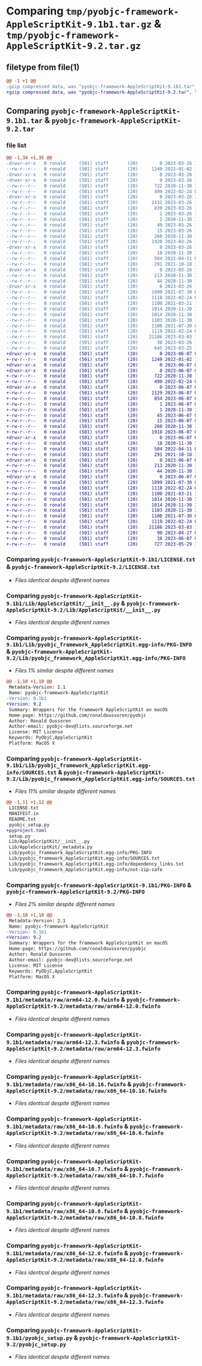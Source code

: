 # Comparing `tmp/pyobjc-framework-AppleScriptKit-9.1b1.tar.gz` & `tmp/pyobjc-framework-AppleScriptKit-9.2.tar.gz`

## filetype from file(1)

```diff
@@ -1 +1 @@
-gzip compressed data, was "pyobjc-framework-AppleScriptKit-9.1b1.tar", last modified: Sun Mar 26 11:14:15 2023, max compression
+gzip compressed data, was "pyobjc-framework-AppleScriptKit-9.2.tar", last modified: Wed Jun  7 00:05:56 2023, max compression
```

## Comparing `pyobjc-framework-AppleScriptKit-9.1b1.tar` & `pyobjc-framework-AppleScriptKit-9.2.tar`

### file list

```diff
@@ -1,34 +1,35 @@
-drwxr-xr-x   0 ronald     (501) staff       (20)        0 2023-03-26 11:14:15.748393 pyobjc-framework-AppleScriptKit-9.1b1/
--rw-r--r--   0 ronald     (501) staff       (20)     1249 2022-01-02 11:20:34.000000 pyobjc-framework-AppleScriptKit-9.1b1/LICENSE.txt
-drwxr-xr-x   0 ronald     (501) staff       (20)        0 2023-03-26 11:14:15.725206 pyobjc-framework-AppleScriptKit-9.1b1/Lib/
-drwxr-xr-x   0 ronald     (501) staff       (20)        0 2023-03-26 11:14:15.737736 pyobjc-framework-AppleScriptKit-9.1b1/Lib/AppleScriptKit/
--rw-r--r--   0 ronald     (501) staff       (20)      722 2020-11-30 18:45:14.000000 pyobjc-framework-AppleScriptKit-9.1b1/Lib/AppleScriptKit/__init__.py
--rw-r--r--   0 ronald     (501) staff       (20)      499 2022-02-24 08:47:16.000000 pyobjc-framework-AppleScriptKit-9.1b1/Lib/AppleScriptKit/_metadata.py
-drwxr-xr-x   0 ronald     (501) staff       (20)        0 2023-03-26 11:14:15.740808 pyobjc-framework-AppleScriptKit-9.1b1/Lib/pyobjc_framework_AppleScriptKit.egg-info/
--rw-r--r--   0 ronald     (501) staff       (20)     2131 2023-03-26 11:14:15.000000 pyobjc-framework-AppleScriptKit-9.1b1/Lib/pyobjc_framework_AppleScriptKit.egg-info/PKG-INFO
--rw-r--r--   0 ronald     (501) staff       (20)      839 2023-03-26 11:14:15.000000 pyobjc-framework-AppleScriptKit-9.1b1/Lib/pyobjc_framework_AppleScriptKit.egg-info/SOURCES.txt
--rw-r--r--   0 ronald     (501) staff       (20)        1 2023-03-26 11:14:15.000000 pyobjc-framework-AppleScriptKit-9.1b1/Lib/pyobjc_framework_AppleScriptKit.egg-info/dependency_links.txt
--rw-r--r--   0 ronald     (501) staff       (20)        1 2020-11-30 18:48:18.000000 pyobjc-framework-AppleScriptKit-9.1b1/Lib/pyobjc_framework_AppleScriptKit.egg-info/not-zip-safe
--rw-r--r--   0 ronald     (501) staff       (20)       49 2023-03-26 11:14:15.000000 pyobjc-framework-AppleScriptKit-9.1b1/Lib/pyobjc_framework_AppleScriptKit.egg-info/requires.txt
--rw-r--r--   0 ronald     (501) staff       (20)       15 2023-03-26 11:14:15.000000 pyobjc-framework-AppleScriptKit-9.1b1/Lib/pyobjc_framework_AppleScriptKit.egg-info/top_level.txt
--rw-r--r--   0 ronald     (501) staff       (20)      260 2020-11-30 18:45:14.000000 pyobjc-framework-AppleScriptKit-9.1b1/MANIFEST.in
--rw-r--r--   0 ronald     (501) staff       (20)     1920 2023-03-26 11:14:15.748057 pyobjc-framework-AppleScriptKit-9.1b1/PKG-INFO
-drwxr-xr-x   0 ronald     (501) staff       (20)        0 2023-03-26 11:14:15.741774 pyobjc-framework-AppleScriptKit-9.1b1/PyObjCTest/
--rw-r--r--   0 ronald     (501) staff       (20)       18 2020-11-30 18:45:14.000000 pyobjc-framework-AppleScriptKit-9.1b1/PyObjCTest/__init__.py
--rw-r--r--   0 ronald     (501) staff       (20)      504 2022-04-11 08:03:15.000000 pyobjc-framework-AppleScriptKit-9.1b1/PyObjCTest/test_applescriptkit.py
--rw-r--r--   0 ronald     (501) staff       (20)      291 2021-10-18 19:38:40.000000 pyobjc-framework-AppleScriptKit-9.1b1/README.txt
-drwxr-xr-x   0 ronald     (501) staff       (20)        0 2023-03-26 11:14:15.743012 pyobjc-framework-AppleScriptKit-9.1b1/metadata/
--rw-r--r--   0 ronald     (501) staff       (20)      213 2020-11-30 18:45:14.000000 pyobjc-framework-AppleScriptKit-9.1b1/metadata/AppleScriptKit.fwinfo
--rw-r--r--   0 ronald     (501) staff       (20)       44 2020-11-30 18:45:14.000000 pyobjc-framework-AppleScriptKit-9.1b1/metadata/metadata.ini
-drwxr-xr-x   0 ronald     (501) staff       (20)        0 2023-03-26 11:14:15.747406 pyobjc-framework-AppleScriptKit-9.1b1/metadata/raw/
--rw-r--r--   0 ronald     (501) staff       (20)     1099 2021-07-30 09:00:37.000000 pyobjc-framework-AppleScriptKit-9.1b1/metadata/raw/arm64-12.0.fwinfo
--rw-r--r--   0 ronald     (501) staff       (20)     1118 2022-02-24 08:47:16.000000 pyobjc-framework-AppleScriptKit-9.1b1/metadata/raw/arm64-12.3.fwinfo
--rw-r--r--   0 ronald     (501) staff       (20)     1100 2021-03-21 10:08:22.000000 pyobjc-framework-AppleScriptKit-9.1b1/metadata/raw/x86_64-10.16.fwinfo
--rw-r--r--   0 ronald     (501) staff       (20)     1014 2020-11-30 18:45:14.000000 pyobjc-framework-AppleScriptKit-9.1b1/metadata/raw/x86_64-10.6.fwinfo
--rw-r--r--   0 ronald     (501) staff       (20)     1014 2020-11-30 18:45:14.000000 pyobjc-framework-AppleScriptKit-9.1b1/metadata/raw/x86_64-10.7.fwinfo
--rw-r--r--   0 ronald     (501) staff       (20)     1103 2020-11-30 18:45:14.000000 pyobjc-framework-AppleScriptKit-9.1b1/metadata/raw/x86_64-10.8.fwinfo
--rw-r--r--   0 ronald     (501) staff       (20)     1100 2021-07-30 09:00:37.000000 pyobjc-framework-AppleScriptKit-9.1b1/metadata/raw/x86_64-12.0.fwinfo
--rw-r--r--   0 ronald     (501) staff       (20)     1119 2022-02-24 08:47:16.000000 pyobjc-framework-AppleScriptKit-9.1b1/metadata/raw/x86_64-12.3.fwinfo
--rw-r--r--   0 ronald     (501) staff       (20)    21186 2023-03-03 17:21:59.000000 pyobjc-framework-AppleScriptKit-9.1b1/pyobjc_setup.py
--rw-r--r--   0 ronald     (501) staff       (20)       38 2023-03-26 11:14:15.748500 pyobjc-framework-AppleScriptKit-9.1b1/setup.cfg
--rw-r--r--   0 ronald     (501) staff       (20)      645 2023-03-25 14:20:30.000000 pyobjc-framework-AppleScriptKit-9.1b1/setup.py
+drwxr-xr-x   0 ronald     (501) staff       (20)        0 2023-06-07 00:05:56.414627 pyobjc-framework-AppleScriptKit-9.2/
+-rw-r--r--   0 ronald     (501) staff       (20)     1249 2022-01-02 11:20:34.000000 pyobjc-framework-AppleScriptKit-9.2/LICENSE.txt
+drwxr-xr-x   0 ronald     (501) staff       (20)        0 2023-06-07 00:05:56.380595 pyobjc-framework-AppleScriptKit-9.2/Lib/
+drwxr-xr-x   0 ronald     (501) staff       (20)        0 2023-06-07 00:05:56.386685 pyobjc-framework-AppleScriptKit-9.2/Lib/AppleScriptKit/
+-rw-r--r--   0 ronald     (501) staff       (20)      722 2020-11-30 18:45:14.000000 pyobjc-framework-AppleScriptKit-9.2/Lib/AppleScriptKit/__init__.py
+-rw-r--r--   0 ronald     (501) staff       (20)      499 2022-02-24 08:47:16.000000 pyobjc-framework-AppleScriptKit-9.2/Lib/AppleScriptKit/_metadata.py
+drwxr-xr-x   0 ronald     (501) staff       (20)        0 2023-06-07 00:05:56.389859 pyobjc-framework-AppleScriptKit-9.2/Lib/pyobjc_framework_AppleScriptKit.egg-info/
+-rw-r--r--   0 ronald     (501) staff       (20)     2129 2023-06-07 00:05:56.000000 pyobjc-framework-AppleScriptKit-9.2/Lib/pyobjc_framework_AppleScriptKit.egg-info/PKG-INFO
+-rw-r--r--   0 ronald     (501) staff       (20)      854 2023-06-07 00:05:56.000000 pyobjc-framework-AppleScriptKit-9.2/Lib/pyobjc_framework_AppleScriptKit.egg-info/SOURCES.txt
+-rw-r--r--   0 ronald     (501) staff       (20)        1 2023-06-07 00:05:56.000000 pyobjc-framework-AppleScriptKit-9.2/Lib/pyobjc_framework_AppleScriptKit.egg-info/dependency_links.txt
+-rw-r--r--   0 ronald     (501) staff       (20)        1 2020-11-30 18:48:18.000000 pyobjc-framework-AppleScriptKit-9.2/Lib/pyobjc_framework_AppleScriptKit.egg-info/not-zip-safe
+-rw-r--r--   0 ronald     (501) staff       (20)       45 2023-06-07 00:05:56.000000 pyobjc-framework-AppleScriptKit-9.2/Lib/pyobjc_framework_AppleScriptKit.egg-info/requires.txt
+-rw-r--r--   0 ronald     (501) staff       (20)       15 2023-06-07 00:05:56.000000 pyobjc-framework-AppleScriptKit-9.2/Lib/pyobjc_framework_AppleScriptKit.egg-info/top_level.txt
+-rw-r--r--   0 ronald     (501) staff       (20)      260 2020-11-30 18:45:14.000000 pyobjc-framework-AppleScriptKit-9.2/MANIFEST.in
+-rw-r--r--   0 ronald     (501) staff       (20)     1918 2023-06-07 00:05:56.412506 pyobjc-framework-AppleScriptKit-9.2/PKG-INFO
+drwxr-xr-x   0 ronald     (501) staff       (20)        0 2023-06-07 00:05:56.390893 pyobjc-framework-AppleScriptKit-9.2/PyObjCTest/
+-rw-r--r--   0 ronald     (501) staff       (20)       18 2020-11-30 18:45:14.000000 pyobjc-framework-AppleScriptKit-9.2/PyObjCTest/__init__.py
+-rw-r--r--   0 ronald     (501) staff       (20)      504 2022-04-11 08:03:15.000000 pyobjc-framework-AppleScriptKit-9.2/PyObjCTest/test_applescriptkit.py
+-rw-r--r--   0 ronald     (501) staff       (20)      291 2021-10-18 19:38:40.000000 pyobjc-framework-AppleScriptKit-9.2/README.txt
+drwxr-xr-x   0 ronald     (501) staff       (20)        0 2023-06-07 00:05:56.392346 pyobjc-framework-AppleScriptKit-9.2/metadata/
+-rw-r--r--   0 ronald     (501) staff       (20)      213 2020-11-30 18:45:14.000000 pyobjc-framework-AppleScriptKit-9.2/metadata/AppleScriptKit.fwinfo
+-rw-r--r--   0 ronald     (501) staff       (20)       44 2020-11-30 18:45:14.000000 pyobjc-framework-AppleScriptKit-9.2/metadata/metadata.ini
+drwxr-xr-x   0 ronald     (501) staff       (20)        0 2023-06-07 00:05:56.409807 pyobjc-framework-AppleScriptKit-9.2/metadata/raw/
+-rw-r--r--   0 ronald     (501) staff       (20)     1099 2021-07-30 09:00:37.000000 pyobjc-framework-AppleScriptKit-9.2/metadata/raw/arm64-12.0.fwinfo
+-rw-r--r--   0 ronald     (501) staff       (20)     1118 2022-02-24 08:47:16.000000 pyobjc-framework-AppleScriptKit-9.2/metadata/raw/arm64-12.3.fwinfo
+-rw-r--r--   0 ronald     (501) staff       (20)     1100 2021-03-21 10:08:22.000000 pyobjc-framework-AppleScriptKit-9.2/metadata/raw/x86_64-10.16.fwinfo
+-rw-r--r--   0 ronald     (501) staff       (20)     1014 2020-11-30 18:45:14.000000 pyobjc-framework-AppleScriptKit-9.2/metadata/raw/x86_64-10.6.fwinfo
+-rw-r--r--   0 ronald     (501) staff       (20)     1014 2020-11-30 18:45:14.000000 pyobjc-framework-AppleScriptKit-9.2/metadata/raw/x86_64-10.7.fwinfo
+-rw-r--r--   0 ronald     (501) staff       (20)     1103 2020-11-30 18:45:14.000000 pyobjc-framework-AppleScriptKit-9.2/metadata/raw/x86_64-10.8.fwinfo
+-rw-r--r--   0 ronald     (501) staff       (20)     1100 2021-07-30 09:00:37.000000 pyobjc-framework-AppleScriptKit-9.2/metadata/raw/x86_64-12.0.fwinfo
+-rw-r--r--   0 ronald     (501) staff       (20)     1119 2022-02-24 08:47:16.000000 pyobjc-framework-AppleScriptKit-9.2/metadata/raw/x86_64-12.3.fwinfo
+-rw-r--r--   0 ronald     (501) staff       (20)    21186 2023-03-03 17:21:59.000000 pyobjc-framework-AppleScriptKit-9.2/pyobjc_setup.py
+-rw-r--r--   0 ronald     (501) staff       (20)       90 2023-04-27 08:17:30.000000 pyobjc-framework-AppleScriptKit-9.2/pyproject.toml
+-rw-r--r--   0 ronald     (501) staff       (20)       38 2023-06-07 00:05:56.415201 pyobjc-framework-AppleScriptKit-9.2/setup.cfg
+-rw-r--r--   0 ronald     (501) staff       (20)      727 2023-05-29 10:07:45.000000 pyobjc-framework-AppleScriptKit-9.2/setup.py
```

### Comparing `pyobjc-framework-AppleScriptKit-9.1b1/LICENSE.txt` & `pyobjc-framework-AppleScriptKit-9.2/LICENSE.txt`

 * *Files identical despite different names*

### Comparing `pyobjc-framework-AppleScriptKit-9.1b1/Lib/AppleScriptKit/__init__.py` & `pyobjc-framework-AppleScriptKit-9.2/Lib/AppleScriptKit/__init__.py`

 * *Files identical despite different names*

### Comparing `pyobjc-framework-AppleScriptKit-9.1b1/Lib/pyobjc_framework_AppleScriptKit.egg-info/PKG-INFO` & `pyobjc-framework-AppleScriptKit-9.2/Lib/pyobjc_framework_AppleScriptKit.egg-info/PKG-INFO`

 * *Files 1% similar despite different names*

```diff
@@ -1,10 +1,10 @@
 Metadata-Version: 2.1
 Name: pyobjc-framework-AppleScriptKit
-Version: 9.1b1
+Version: 9.2
 Summary: Wrappers for the framework AppleScriptKit on macOS
 Home-page: https://github.com/ronaldoussoren/pyobjc
 Author: Ronald Oussoren
 Author-email: pyobjc-dev@lists.sourceforge.net
 License: MIT License
 Keywords: PyObjC,AppleScriptKit
 Platform: MacOS X
```

### Comparing `pyobjc-framework-AppleScriptKit-9.1b1/Lib/pyobjc_framework_AppleScriptKit.egg-info/SOURCES.txt` & `pyobjc-framework-AppleScriptKit-9.2/Lib/pyobjc_framework_AppleScriptKit.egg-info/SOURCES.txt`

 * *Files 11% similar despite different names*

```diff
@@ -1,11 +1,12 @@
 LICENSE.txt
 MANIFEST.in
 README.txt
 pyobjc_setup.py
+pyproject.toml
 setup.py
 Lib/AppleScriptKit/__init__.py
 Lib/AppleScriptKit/_metadata.py
 Lib/pyobjc_framework_AppleScriptKit.egg-info/PKG-INFO
 Lib/pyobjc_framework_AppleScriptKit.egg-info/SOURCES.txt
 Lib/pyobjc_framework_AppleScriptKit.egg-info/dependency_links.txt
 Lib/pyobjc_framework_AppleScriptKit.egg-info/not-zip-safe
```

### Comparing `pyobjc-framework-AppleScriptKit-9.1b1/PKG-INFO` & `pyobjc-framework-AppleScriptKit-9.2/PKG-INFO`

 * *Files 2% similar despite different names*

```diff
@@ -1,10 +1,10 @@
 Metadata-Version: 2.1
 Name: pyobjc-framework-AppleScriptKit
-Version: 9.1b1
+Version: 9.2
 Summary: Wrappers for the framework AppleScriptKit on macOS
 Home-page: https://github.com/ronaldoussoren/pyobjc
 Author: Ronald Oussoren
 Author-email: pyobjc-dev@lists.sourceforge.net
 License: MIT License
 Keywords: PyObjC,AppleScriptKit
 Platform: MacOS X
```

### Comparing `pyobjc-framework-AppleScriptKit-9.1b1/metadata/raw/arm64-12.0.fwinfo` & `pyobjc-framework-AppleScriptKit-9.2/metadata/raw/arm64-12.0.fwinfo`

 * *Files identical despite different names*

### Comparing `pyobjc-framework-AppleScriptKit-9.1b1/metadata/raw/arm64-12.3.fwinfo` & `pyobjc-framework-AppleScriptKit-9.2/metadata/raw/arm64-12.3.fwinfo`

 * *Files identical despite different names*

### Comparing `pyobjc-framework-AppleScriptKit-9.1b1/metadata/raw/x86_64-10.16.fwinfo` & `pyobjc-framework-AppleScriptKit-9.2/metadata/raw/x86_64-10.16.fwinfo`

 * *Files identical despite different names*

### Comparing `pyobjc-framework-AppleScriptKit-9.1b1/metadata/raw/x86_64-10.6.fwinfo` & `pyobjc-framework-AppleScriptKit-9.2/metadata/raw/x86_64-10.6.fwinfo`

 * *Files identical despite different names*

### Comparing `pyobjc-framework-AppleScriptKit-9.1b1/metadata/raw/x86_64-10.7.fwinfo` & `pyobjc-framework-AppleScriptKit-9.2/metadata/raw/x86_64-10.7.fwinfo`

 * *Files identical despite different names*

### Comparing `pyobjc-framework-AppleScriptKit-9.1b1/metadata/raw/x86_64-10.8.fwinfo` & `pyobjc-framework-AppleScriptKit-9.2/metadata/raw/x86_64-10.8.fwinfo`

 * *Files identical despite different names*

### Comparing `pyobjc-framework-AppleScriptKit-9.1b1/metadata/raw/x86_64-12.0.fwinfo` & `pyobjc-framework-AppleScriptKit-9.2/metadata/raw/x86_64-12.0.fwinfo`

 * *Files identical despite different names*

### Comparing `pyobjc-framework-AppleScriptKit-9.1b1/metadata/raw/x86_64-12.3.fwinfo` & `pyobjc-framework-AppleScriptKit-9.2/metadata/raw/x86_64-12.3.fwinfo`

 * *Files identical despite different names*

### Comparing `pyobjc-framework-AppleScriptKit-9.1b1/pyobjc_setup.py` & `pyobjc-framework-AppleScriptKit-9.2/pyobjc_setup.py`

 * *Files identical despite different names*

